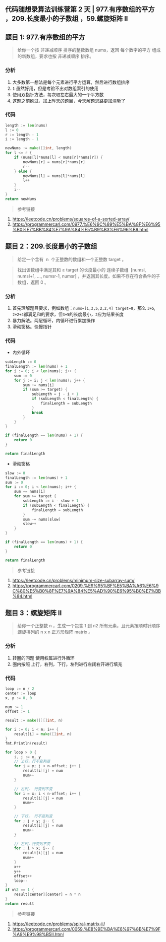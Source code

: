 ## 代码随想录算法训练营第 2 天 | 977.有序数组的平方 ，209.长度最小的子数组 ，59.螺旋矩阵 II

## 题目 1: 977.有序数组的平方

> 给你一个按 非递减顺序 排序的整数数组 nums，返回 每个数字的平方 组成的新数组，要求也按 非递减顺序 排序。

### 分析

1. 大多数第一想法是每个元素进行平方运算，然后进行数组排序
2. `1` 虽然好用，但是考验不出对数组索引的使用
3. 使用双指针方法，每次取左右最大的一个平方数
4. 这题之前刷过，加上昨天的题目，今天解题思路更加清晰了

### 代码

```go
length := len(nums)
l := 0
r := length - 1
i := length - 1

newNums := make([]int, length)
for l <= r {
	if (nums[l]*nums[l] < nums[r]*nums[r]) {
		newNums[r] = nums[r]*nums[r]
		r--
	} else {
		newNums[l] = nums[l]*nums[l]
		l++
	}
	i--
}
return newNums
```

> 参考链接

1. https://leetcode.cn/problems/squares-of-a-sorted-array/
2. https://programmercarl.com/0977.%E6%9C%89%E5%BA%8F%E6%95%B0%E7%BB%84%E7%9A%84%E5%B9%B3%E6%96%B9.html

## 题目 2：209.长度最小的子数组

> 给定一个含有  n  个正整数的数组和一个正整数 target 。

> 找出该数组中满足其和 ≥ target 的长度最小的 连续子数组  [numsl, numsl+1, ..., numsr-1, numsr] ，并返回其长度。如果不存在符合条件的子数组，返回 0 。

### 分析

1. 首先理解题目要求，例如数组：`nums=[1,3,5,2,2,4] target=8`，那么 `3+5`, `2+2+4`都满足和的要求，但`3+5`的长度最小，`2`应为结果长度
2. 暴力解法。两层循环，内循环进行累加操作
3. 滑动窗格。快慢指针

### 代码

- 内外循环

```go
subLength := 0
finalLength := len(nums) + 1
for i := 0; i < len(nums); i++ {
	sum := 0
	for j := i; j < len(nums); j++ {
		sum += nums[i]
		if (sum >= target) {
			subLength = j - i + 1
			if (subLength < finalLength) {
				finalLength = subLength
			}
			break
		}
	}
}

if (finalLength == len(nums) + 1) {
	return 0
}

return finalLength
```

- 滑动窗格

```go
slow := 0
finalLength := len(nums) + 1
sum := 0
for i := 0; i < len(nums); i++ {
	sum += nums[i]
	for sum >= target {
		subLength := i - slow + 1
		if (subLength < finalLength) {
			finalLength = subLength
		}
		sum -= nums[slow]
		slow++
	}
}

if (finalLength == len(nums) + 1) {
	return 0
}

return finalLength
```

> 参考链接

1. https://leetcode.cn/problems/minimum-size-subarray-sum/
2. https://programmercarl.com/0209.%E9%95%BF%E5%BA%A6%E6%9C%80%E5%B0%8F%E7%9A%84%E5%AD%90%E6%95%B0%E7%BB%84.html

## 题目 3：螺旋矩阵 II

> 给你一个正整数 n ，生成一个包含 1 到 n2 所有元素，且元素按顺时针顺序螺旋排列的 n x n 正方形矩阵 matrix 。

### 分析

1. 转圈的问题 使用权属进行外循环
2. 圈内按照 上行，右列，下行，左列进行左闭右开进行填充

### 代码

```go
loop := n / 2
center := loop
x, y := 0, 0

num := 1
offset := 1

result := make([][]int, n)

for i := 0; i < n; i++ {
	result[i] = make([]int, n)
}
fmt.Println(result)

for loop > 0 {
	i, j := x, y
	// 上行，行不变列变
	for j = y; j < n-offset; j++ {
		result[i][j] = num
		num++
	}

	// 右列， 行变列不变
	for i = x; i < n-offset; i++ {
		result[i][j] = num
		num++
	}

	// 下行， 行不变列变
	for ; j > y; j-- {
		result[i][j] = num
		num++
	}

	// 左列，行变列不变
	for ; i > x; i-- {
		result[i][j] = num
		num++
	}
	x++
	y++
	offset++
	loop--
}
if n%2 == 1 {
	result[center][center] = n * n
}
return result
```

> 参考链接

1. https://leetcode.cn/problems/spiral-matrix-ii/
2. https://programmercarl.com/0059.%E8%9E%BA%E6%97%8B%E7%9F%A9%E9%98%B5II.html
